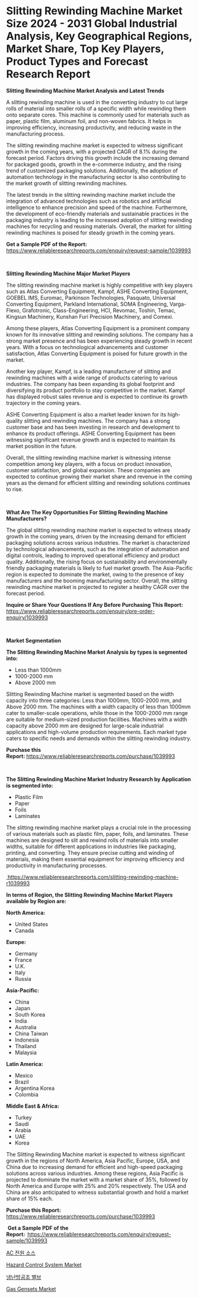 <p><h1>Slitting Rewinding Machine Market Size 2024 - 2031 Global Industrial Analysis, Key Geographical Regions, Market Share, Top Key Players, Product Types and Forecast Research Report</h1></p><p><strong>Slitting Rewinding Machine Market Analysis and Latest Trends</strong></p>
<p><p>A slitting rewinding machine is used in the converting industry to cut large rolls of material into smaller rolls of a specific width while rewinding them onto separate cores. This machine is commonly used for materials such as paper, plastic film, aluminum foil, and non-woven fabrics. It helps in improving efficiency, increasing productivity, and reducing waste in the manufacturing process.</p><p>The slitting rewinding machine market is expected to witness significant growth in the coming years, with a projected CAGR of 8.1% during the forecast period. Factors driving this growth include the increasing demand for packaged goods, growth in the e-commerce industry, and the rising trend of customized packaging solutions. Additionally, the adoption of automation technology in the manufacturing sector is also contributing to the market growth of slitting rewinding machines.</p><p>The latest trends in the slitting rewinding machine market include the integration of advanced technologies such as robotics and artificial intelligence to enhance precision and speed of the machine. Furthermore, the development of eco-friendly materials and sustainable practices in the packaging industry is leading to the increased adoption of slitting rewinding machines for recycling and reusing materials. Overall, the market for slitting rewinding machines is poised for steady growth in the coming years.</p></p>
<p><strong>Get a Sample PDF of the Report:&nbsp;</strong> <a href="https://www.reliableresearchreports.com/enquiry/request-sample/1039993">https://www.reliableresearchreports.com/enquiry/request-sample/1039993</a></p>
<p>&nbsp;</p>
<p><strong>Slitting Rewinding Machine Major Market Players</strong></p>
<p><p>The slitting rewinding machine market is highly competitive with key players such as Atlas Converting Equipment, Kampf, ASHE Converting Equipment, GOEBEL IMS, Euromac, Parkinson Technologies, Pasquato, Universal Converting Equipment, Parkland International, SOMA Engineering, Varga-Flexo, Grafotronic, Class-Engineering, HCI, Revomac, Toshin, Temac, Kingsun Machinery, Kunshan Furi Precision Machinery, and Comexi.</p><p>Among these players, Atlas Converting Equipment is a prominent company known for its innovative slitting and rewinding solutions. The company has a strong market presence and has been experiencing steady growth in recent years. With a focus on technological advancements and customer satisfaction, Atlas Converting Equipment is poised for future growth in the market.</p><p>Another key player, Kampf, is a leading manufacturer of slitting and rewinding machines with a wide range of products catering to various industries. The company has been expanding its global footprint and diversifying its product portfolio to stay competitive in the market. Kampf has displayed robust sales revenue and is expected to continue its growth trajectory in the coming years.</p><p>ASHE Converting Equipment is also a market leader known for its high-quality slitting and rewinding machines. The company has a strong customer base and has been investing in research and development to enhance its product offerings. ASHE Converting Equipment has been witnessing significant revenue growth and is expected to maintain its market position in the future.</p><p>Overall, the slitting rewinding machine market is witnessing intense competition among key players, with a focus on product innovation, customer satisfaction, and global expansion. These companies are expected to continue growing their market share and revenue in the coming years as the demand for efficient slitting and rewinding solutions continues to rise.</p></p>
<p>&nbsp;</p>
<p><strong>What Are The Key Opportunities For Slitting Rewinding Machine Manufacturers?</strong></p>
<p><p>The global slitting rewinding machine market is expected to witness steady growth in the coming years, driven by the increasing demand for efficient packaging solutions across various industries. The market is characterized by technological advancements, such as the integration of automation and digital controls, leading to improved operational efficiency and product quality. Additionally, the rising focus on sustainability and environmentally friendly packaging materials is likely to fuel market growth. The Asia-Pacific region is expected to dominate the market, owing to the presence of key manufacturers and the booming manufacturing sector. Overall, the slitting rewinding machine market is projected to register a healthy CAGR over the forecast period.</p></p>
<p><strong>Inquire or Share Your Questions If Any Before Purchasing This Report:</strong> <a href="https://www.reliableresearchreports.com/enquiry/pre-order-enquiry/1039993">https://www.reliableresearchreports.com/enquiry/pre-order-enquiry/1039993</a></p>
<p>&nbsp;</p>
<p><strong>Market Segmentation</strong></p>
<p><strong>The Slitting Rewinding Machine Market Analysis by types is segmented into:</strong></p>
<p><ul><li>Less than 1000mm</li><li>1000-2000 mm</li><li>Above 2000 mm</li></ul></p>
<p><p>Slitting Rewinding Machine market is segmented based on the width capacity into three categories: Less than 1000mm, 1000-2000 mm, and Above 2000 mm. The machines with a width capacity of less than 1000mm cater to smaller-scale operations, while those in the 1000-2000 mm range are suitable for medium-sized production facilities. Machines with a width capacity above 2000 mm are designed for large-scale industrial applications and high-volume production requirements. Each market type caters to specific needs and demands within the slitting rewinding industry.</p></p>
<p><strong>Purchase this Report:&nbsp;</strong><a href="https://www.reliableresearchreports.com/purchase/1039993">https://www.reliableresearchreports.com/purchase/1039993</a></p>
<p>&nbsp;</p>
<p><strong>The Slitting Rewinding Machine Market Industry Research by Application is segmented into:</strong></p>
<p><ul><li>Plastic Film</li><li>Paper</li><li>Foils</li><li>Laminates</li></ul></p>
<p><p>The slitting rewinding machine market plays a crucial role in the processing of various materials such as plastic film, paper, foils, and laminates. These machines are designed to slit and rewind rolls of materials into smaller widths, suitable for different applications in industries like packaging, printing, and converting. They ensure precise cutting and winding of materials, making them essential equipment for improving efficiency and productivity in manufacturing processes.</p></p>
<p><a href="https://www.reliableresearchreports.com/slitting-rewinding-machine-r1039993">&nbsp;https://www.reliableresearchreports.com/slitting-rewinding-machine-r1039993</a></p>
<p><strong>In terms of Region, the Slitting Rewinding Machine Market Players available by Region are:</strong></p>
<p>
    <p> <strong> North America: </strong>
        <ul>
            <li>United States</li>
            <li>Canada</li>
        </ul>
        </p> 
    <p> <strong> Europe: </strong>
        <ul>
            <li>Germany</li>
            <li>France</li>
            <li>U.K.</li>
            <li>Italy</li>
            <li>Russia</li>
        </ul>
        </p> 
    <p> <strong> Asia-Pacific: </strong>
        <ul>
            <li>China</li>
            <li>Japan</li>
            <li>South Korea</li>
            <li>India</li>
            <li>Australia</li>
            <li>China Taiwan</li>
            <li>Indonesia</li>
            <li>Thailand</li>
            <li>Malaysia</li>
        </ul>
        </p> 
    <p> <strong> Latin America: </strong>
        <ul>
            <li>Mexico</li>
            <li>Brazil</li>
            <li>Argentina Korea</li>
            <li>Colombia</li>
        </ul>
        </p> 
    <p> <strong> Middle East & Africa: </strong>
        <ul>
            <li>Turkey</li>
            <li>Saudi</li>
            <li>Arabia</li>
            <li>UAE</li>
            <li>Korea</li>
        </ul>
    </p>
    </p>
<p><p>The Slitting Rewinding Machine market is expected to witness significant growth in the regions of North America, Asia Pacific, Europe, USA, and China due to increasing demand for efficient and high-speed packaging solutions across various industries. Among these regions, Asia Pacific is projected to dominate the market with a market share of 35%, followed by North America and Europe with 25% and 20% respectively. The USA and China are also anticipated to witness substantial growth and hold a market share of 15% each.</p></p>
<p><strong>Purchase this Report: </strong><a href="https://www.reliableresearchreports.com/purchase/1039993">https://www.reliableresearchreports.com/purchase/1039993</a></p>
<p>&nbsp;<strong>Get a Sample PDF of the Report:&nbsp;&nbsp;</strong><a href="https://www.reliableresearchreports.com/enquiry/request-sample/1039993">https://www.reliableresearchreports.com/enquiry/request-sample/1039993</a></p>
<p><strong></strong></p>
<p><p><a href="https://github.com/PhilToryphy7876567/Market-Research-Report-List-2/blob/main/2629353168396.md">AC 전원 소스</a></p><p><a href="https://github.com/bobicer/Market-Research-Report-List-4/blob/main/hazard-control-system-market.md">Hazard Control System Market</a></p><p><a href="https://medium.com/@boydsmitham726/%EA%B8%80%EB%A1%9C%EB%B2%8C-hvac-%EB%B0%B8%EB%B8%8C-%EC%8B%9C%EC%9E%A5%EC%9D%98-%EC%B2%A0%EC%A0%80%ED%95%9C-%EB%B6%84%EC%84%9D-%EC%84%B1%EC%9E%A5-%EC%B6%94%EC%84%B8-%EB%B0%8F-%EC%8B%9C%EC%9E%A5-%EC%98%88%EC%B8%A1-2024-2031-6b1335300ac7">냉난방공조 밸브</a></p><p><a href="https://github.com/globismark/Market-Research-Report-List-4/blob/main/gas-gensets-market.md">Gas Gensets Market</a></p></p>